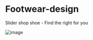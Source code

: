 # Footwear-design
Slider shop shoe - Find the right for you


![image](https://user-images.githubusercontent.com/54918856/151975352-89da1c83-b104-4707-a346-cf42edf42c64.png)

